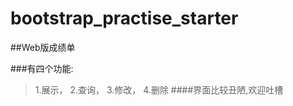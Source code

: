# bootstrap_practise_starter
##Web版成绩单
>
###有四个功能:
>  	1.展示，
>      	2.查询，
> 	3.修改，
> 	4.删除
####界面比较丑陋,欢迎吐槽
